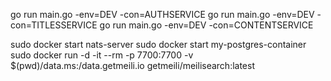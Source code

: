 go run main.go -env=DEV -con=AUTHSERVICE
go run main.go -env=DEV -con=TITLESSERVICE
go run main.go -env=DEV -con=CONTENTSERVICE


sudo docker start nats-server
sudo docker start my-postgres-container
sudo docker run -d -it --rm -p 7700:7700 -v $(pwd)/data.ms:/data.getmeili.io getmeili/meilisearch:latest
